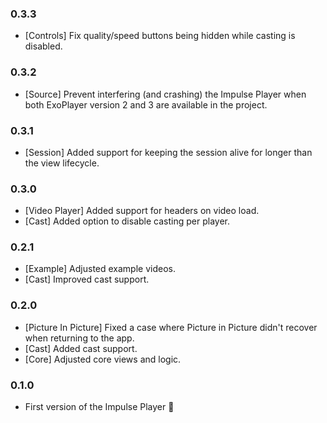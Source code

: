 ### 0.3.3

* [Controls] Fix quality/speed buttons being hidden while casting is disabled.

### 0.3.2

* [Source] Prevent interfering (and crashing) the Impulse Player when both ExoPlayer version 2 and 3 are available in the project.

### 0.3.1

* [Session] Added support for keeping the session alive for longer than the view lifecycle.

### 0.3.0

* [Video Player] Added support for headers on video load.
* [Cast] Added option to disable casting per player.

### 0.2.1

* [Example] Adjusted example videos.
* [Cast] Improved cast support.

### 0.2.0

* [Picture In Picture] Fixed a case where Picture in Picture didn't recover when returning to the app.
* [Cast] Added cast support.
* [Core] Adjusted core views and logic.

### 0.1.0

* First version of the Impulse Player 🚀
